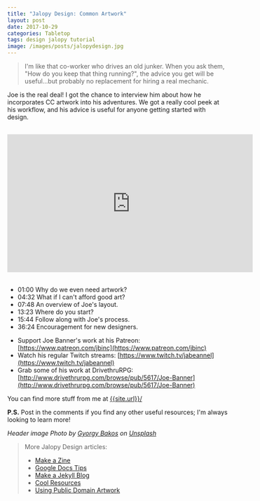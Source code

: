 ```yaml
---
title: "Jalopy Design: Common Artwork"
layout: post
date: 2017-10-29
categories: Tabletop
tags: design jalopy tutorial
image: /images/posts/jalopydesign.jpg
---
```


> I'm like that co-worker who drives an old junker. When you ask them, "How do you keep that thing running?", the advice you get will be useful...but probably no replacement for hiring a real mechanic. 

Joe is the real deal! I got the chance to interview him about how he incorporates CC artwork into his adventures. We got a really cool peek at his workflow, and his advice is useful for anyone getting started with design.

<br>


<iframe width="560" height="315" src="https://www.youtube.com/embed/ETbmbjH84nw?rel=0" frameborder="0" allowfullscreen></iframe>

<br>
<br>

* 01:00 Why do we even need artwork?
* 04:32 What if I can't afford good art?
* 07:48 An overview of Joe's layout.
* 13:23 Where do you start?
* 15:44 Follow along with Joe's process.
* 36:24 Encouragement for new designers.

 - Support Joe Banner's work at his Patreon: [https://www.patreon.com/jbinc](https://www.patreon.com/jbinc)
 - Watch his regular Twitch streams: [https://www.twitch.tv/jabeannel](https://www.twitch.tv/jabeannel)
 - Grab some of his work at DrivethruRPG: [http://www.drivethrurpg.com/browse/pub/5617/Joe-Banner](http://www.drivethrurpg.com/browse/pub/5617/Joe-Banner)

You can find more stuff from me at [{{site.url}}/]({{site.url}}/)

**P.S.** Post in the comments if you find any other useful resources; I'm always looking to learn more!

_Header image Photo by [Gyorgy Bakos](https://unsplash.com/@thinkdeep?utm_source=unsplash&utm_medium=referral&utm_content=creditCopyText) on [Unsplash](https://unsplash.com/search/photos/rust?utm_source=unsplash&utm_medium=referral&utm_content=creditCopyText)_

> More Jalopy Design articles:
> - [Make a Zine](/david/2019/11/JalopyZine)
> - [Google Docs Tips](/david/2017/10/jalopy-design)
> - [Make a Jekyll Blog](/david/2018/10/howto-markdown-blog)
> - [Cool Resources](/david/2019/08/JalopyResources)
> - [Using Public Domain Artwork](/david/2021/09/JalopyFreeArt)